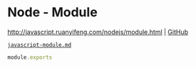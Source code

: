 <!-- #node-module -->
# Node - Module

<http://javascript.ruanyifeng.com/nodejs/module.html> | [GitHub](https://github.com/ruanyf/jstutorial/blob/gh-pages/nodejs/module.md)

[`javascript-module.md`](/javascript/lang/javascript-module.md)

```js
module.exports
```
